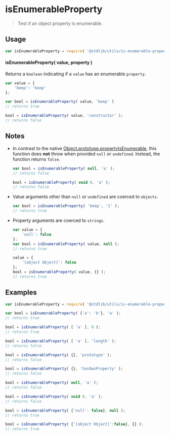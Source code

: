 # isEnumerableProperty

> Test if an object property is enumerable.


<section class="usage">

## Usage

``` javascript
var isEnumerableProperty = require( '@stdlib/utils/is-enumerable-property' );
```

#### isEnumerableProperty( value, property )

Returns a `boolean` indicating if a `value` has an enumerable `property`.

``` javascript
var value = {
    'beep': 'boop'
};

var bool = isEnumerableProperty( value, 'beep' )
// returns true

bool = isEnumerableProperty( value, 'constructor' );
// returns false
```

</section>

<!-- /.usage -->


<section class="notes">

## Notes

* In contrast to the native [Object.prototype.propertyIsEnumerable][object-property-is-enumerable], this function does __not__ throw when provided `null` or `undefined`. Instead, the function returns `false`.

  ``` javascript
  var bool = isEnumerableProperty( null, 'a' );
  // returns false

  bool = isEnumerableProperty( void 0, 'a' );
  // returns false
  ```

* Value arguments other than `null` or `undefined` are coerced to `objects`.

  ``` javascript
  var bool = isEnumerableProperty( 'beep', '1' );
  // returns true
  ```

* Property arguments are coerced to `strings`.

  ``` javascript
  var value = {
      'null': false
  };
  var bool = isEnumerableProperty( value, null );
  // returns true

  value = {
      '[object Object]': false
  };
  bool = isEnumerableProperty( value, {} );
  // returns true
  ``` 

</section>

<!-- /.notes -->


<section class="examples">

## Examples

``` javascript
var isEnumerableProperty = require( '@stdlib/utils/is-enumerable-property' );

var bool = isEnumerableProperty( {'a': 'b'}, 'a' );
// returns true

bool = isEnumerableProperty( [ 'a' ], 0 );
// returns true

bool = isEnumerableProperty( [ 'a' ], 'length' );
// returns false

bool = isEnumerableProperty( {}, 'prototype' );
// returns false

bool = isEnumerableProperty( {}, 'hasOwnProperty' );
// returns false

bool = isEnumerableProperty( null, 'a' );
// returns false

bool = isEnumerableProperty( void 0, 'a' );
// returns false

bool = isEnumerableProperty( {'null': false}, null );
// returns true

bool = isEnumerableProperty( {'[object Object]':false}, {} );
// returns true
```

</section>

<!-- /.examples -->


<section class="links">

[object-property-is-enumerable]: https://developer.mozilla.org/en-US/docs/Web/JavaScript/Reference/Global_Objects/Object/propertyIsEnumerable

</section>

<!-- /.links -->
